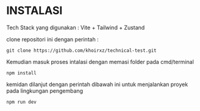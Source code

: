 # INSTALASI

Tech Stack yang digunakan :
Vite + Tailwind + Zustand

clone repositori ini dengan perintah :

```
git clone https://github.com/khoirxz/technical-test.git
```

Kemudian masuk proses intalasi dengan memasi folder pada cmd/terminal

```
npm install
```

kemidan dilanjut dengan perintah dibawah ini untuk menjalankan proyek pada lingkungan pengembang

```
npm run dev
```
